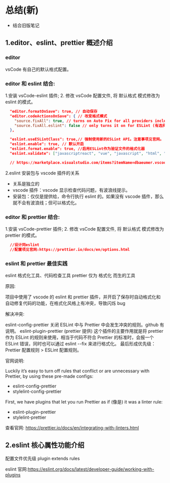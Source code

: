 # 总结(新)

- 结合旧版笔记

## 1.editor、eslint、prettier 概述介绍

### editor

vsCode 有自己的默认格式配置。

### editor 和 eslint 结合:

1.安装 vsCode-eslint 插件; 2. 修改 vsCode 配置文件, 将 默认格式 模式修改为 eslint 的模式。

```json
  "editor.formatOnSave": true, // 自动保存
  "editor.codeActionsOnSave": { // 改变格式模式
    "source.fixAll": true, // turns on Auto Fix for all providers including ESLint
    "source.fixAll.eslint": false // only turns it on for ESLint (有选择的禁掉eslit,开启其它)
  },

  "eslint.useESLintClass": true,// 强制使用新的ESLint API。注意事项见官网。
  "eslint.enable": true, // 默认开启
  "eslint.format.enable": true, //启用ESLint作为验证文件的格式化器
  "eslint.validate": ["javascriptreact", "vue", "javascript", "html", "json"], // Defaults to ["javascript", "javascriptreact"].

  // https://marketplace.visualstudio.com/items?itemName=dbaeumer.vscode-eslint#settings-options vscode官网 eslint插件setting options配置说明

```

2.eslint 安装包与 vscode 插件的关系

- 关系是独立的
- vscode 插件：vscode 显示检查代码问题，有波浪线提示。
- 安装包：仅仅是提供给，命令行执行 eslint 的。如果没有 vscode 插件，那么就不会有波浪线；但可以格式化。

### editor 和 prettier 结合:

1.安装 vsCode-prettier 插件; 2. 修改 vsCode 配置文件, 将 默认格式 模式修改为 prettier 的模式。

```json
  //设计同eslint
  //配置项见官网:https://prettier.io/docs/en/options.html
```

### eslint 和 prettier 最佳实践

eslint 格式化工具、代码检查工具
prettier 仅为 格式化 而生的工具

原因:

项目中使用了 vscode 的 eslint 和 prettier 插件，并开启了保存时自动格式化和自动修复代码的功能，在格式化风格上有冲突，导致闪烁 bug

解决冲突:

eslint-config-prettier 关闭 ESLint 中与 Prettier 中会发生冲突的规则。github 有说明。
eslint-plugin-prettier (prettier 提供) 这个插件的主要作用就是将 prettier 作为 ESLint 的规则来使用，相当于代码不符合 Prettier 的标准时，会报一个 ESLint 错误，同时也可以通过 eslint --fix 来进行格式化。
最后形成优先级：Prettier 配置规则 > ESLint 配置规则。

官网说明:

Luckily it’s easy to turn off rules that conflict or are unnecessary with Prettier, by using these pre-made configs:

- eslint-config-prettier
- stylelint-config-prettier

First, we have plugins that let you run Prettier as if (像是) it was a linter rule:

- eslint-plugin-prettier
- stylelint-prettier

查看官网: https://prettier.io/docs/en/integrating-with-linters.html

## 2.eslint 核心属性功能介绍

配置文件优先级
plugin
extends
rules

eslint 官网:https://eslint.org/docs/latest/developer-guide/working-with-plugins
